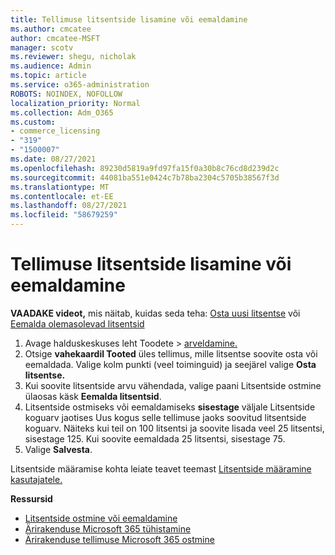 ```yaml
---
title: Tellimuse litsentside lisamine või eemaldamine
ms.author: cmcatee
author: cmcatee-MSFT
manager: scotv
ms.reviewer: shegu, nicholak
ms.audience: Admin
ms.topic: article
ms.service: o365-administration
ROBOTS: NOINDEX, NOFOLLOW
localization_priority: Normal
ms.collection: Adm_O365
ms.custom:
- commerce_licensing
- "319"
- "1500007"
ms.date: 08/27/2021
ms.openlocfilehash: 89230d5819a9fd97fa15f0a30b8c76cd8d239d2c
ms.sourcegitcommit: 44081ba551e0424c7b78ba2304c5705b38567f3d
ms.translationtype: MT
ms.contentlocale: et-EE
ms.lasthandoff: 08/27/2021
ms.locfileid: "58679259"
---
```

# <a name="add-or-remove-licenses-for-your-subscription"></a>Tellimuse litsentside lisamine või eemaldamine

**VAADAKE videot,** mis näitab, kuidas seda teha: [Osta uusi litsentse](https://go.microsoft.com/fwlink/p/?linkid=2154857) või [Eemalda olemasolevad litsentsid](https://go.microsoft.com/fwlink/p/?linkid=2154938)

1. Avage halduskeskuses leht Toodete  >  [arveldamine.](https://go.microsoft.com/fwlink/p/?linkid=842054)
2. Otsige **vahekaardil Tooted** üles tellimus, mille litsentse soovite osta või eemaldada. Valige kolm punkti (veel toiminguid) ja seejärel valige **Osta litsentse.**
3. Kui soovite litsentside arvu vähendada, valige paani  Litsentside ostmine ülaosas käsk **Eemalda litsentsid**.
4. Litsentside ostmiseks või eemaldamiseks **sisestage** väljale Litsentside koguarv jaotises Uus kogus selle tellimuse jaoks soovitud litsentside koguarv.  Näiteks kui teil on 100 litsentsi ja soovite lisada veel 25 litsentsi, sisestage 125. Kui soovite eemaldada 25 litsentsi, sisestage 75.
5. Valige **Salvesta**.

Litsentside määramise kohta leiate teavet teemast [Litsentside määramine kasutajatele.](https://docs.microsoft.com/microsoft-365/admin/manage/assign-licenses-to-users)

**Ressursid**
  
- [Litsentside ostmine või eemaldamine](https://docs.microsoft.com/microsoft-365/commerce/licenses/buy-licenses)
- [Ärirakenduse Microsoft 365 tühistamine](https://docs.microsoft.com/microsoft-365/commerce/subscriptions/cancel-your-subscription)
- [Ärirakenduse tellimuse Microsoft 365 ostmine](https://docs.microsoft.com/microsoft-365/commerce/try-or-buy-microsoft-365)